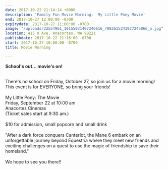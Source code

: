 ```yaml
---
date: 2017-10-22 21:14:14 +0000
description: 'Family Fun Movie Morning:  My Little Pony Movie'
end: 2017-10-27 12:00:00 -0700
expirydate: 2017-10-27 11:00:00 -0700
image: "/uploads/22554961_10155031407346616_7882615241927245066_n.jpg"
location: 415 O Ave, Anacortes, WA 98221
publishdate: 2017-10-22 21:16:00 -0700
start: 2017-10-27 10:00:00 -0700
title: Movie Morning

---
```

**School's out... movie's on!** 

\
There's no school on Friday, October 27, so join us for a movie morning! This event is for EVERYONE, so bring your friends!\
\
My Little Pony: The Movie\
Friday, September 22 at 10:00 am\
Anacortes Cinemas\
\(Ticket sales start at 9:30 am.)\
\
\$10 for admission, small popcorn and small drink\
\
"After a dark force conquers Canterlot, the Mane 6 embark on an unforgettable journey beyond Equestria where they meet new friends and exciting challenges on a quest to use the magic of friendship to save their homeland."\
\
We hope to see you there!!